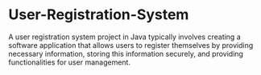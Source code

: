# User-Registration-System
A user registration system project in Java typically involves creating a software application that allows users to register themselves by providing necessary information, storing this information securely, and providing functionalities for user management. 
